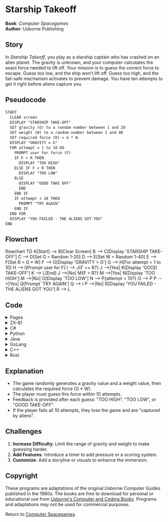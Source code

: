 # Starship Takeoff

**Book**: _Computer Spacegames_  
**Author**: Usborne Publishing

## Story

In _Starship Takeoff_, you play as a starship captain who has crashed on an alien planet. The gravity is unknown, and your computer calculates the exact force needed to lift off. Your mission is to guess the correct force to escape. Guess too low, and the ship won’t lift off. Guess too high, and the fail-safe mechanism activates to prevent damage. You have ten attempts to get it right before aliens capture you.

## Pseudocode

```plaintext
START
  CLEAR screen
  DISPLAY "STARSHIP TAKE-OFF"
  SET gravity (G) to a random number between 1 and 20
  SET weight (W) to a random number between 1 and 40
  SET required force (R) = G * W
  DISPLAY "GRAVITY = G"
  FOR attempt = 1 to 10 DO
    PROMPT user for force (F)
    IF F > R THEN
      DISPLAY "TOO HIGH"
    ELSE IF F < R THEN
      DISPLAY "TOO LOW"
    ELSE
      DISPLAY "GOOD TAKE OFF"
      END
    END IF
    IF attempt < 10 THEN
      PROMPT "TRY AGAIN"
    END IF
  END FOR
  DISPLAY "YOU FAILED - THE ALIENS GOT YOU"
END
```

## Flowchart

<div class="mermaid">
flowchart TD
    A[Start] --> B[Clear Screen]
    B --> C[Display 'STARSHIP TAKE-OFF']
    C --> D[Set G = Random 1-20]
    D --> E[Set W = Random 1-40]
    E --> F[Set R = G * W]
    F --> G[Display 'GRAVITY = G']
    G --> H[For attempt = 1 to 10]
    H --> I[Prompt user for F]
    I --> J{F == R?}
    J -->|Yes| K[Display 'GOOD TAKE-OFF']
    K --> L[End]
    J -->|No| M{F > R?}
    M -->|Yes| N[Display 'TOO HIGH']
    M -->|No| O[Display 'TOO LOW']
    N --> P{attempt < 10?}
    O --> P
    P -->|Yes| Q[Prompt 'TRY AGAIN']
    Q --> I
    P -->|No| R[Display 'YOU FAILED - THE ALIENS GOT YOU']
    R --> L
</div>

## Code

<details>
<summary>Pages</summary>

![Page 1](./img/computer-spacegames_pages-to-jpg-0005.jpg)
![Page 2](./img/computer-spacegames_pages-to-jpg-0006.jpg)

</details>

<details>
<summary>ZX-81</summary>
<summary>Code</summary>

```basic
10 CLS
20 PRINT "STARSHIP TAKE-OFF"
30 LET G=INT(RND*20+1)
40 LET W=INT(RND*40+1)
50 LET R=G*W
60 PRINT "GRAVITY=";G
70 PRINT "TYPE IN FORCE"
80 FOR C=1 TO 10
90 INPUT F
100 IF F>R THEN PRINT "TOO HIGH";
110 IF F<R THEN PRINT "TOO LOW";
120 IF F=R THEN GOTO 190
130 IF C<10 THEN PRINT " , TRY AGAIN"
140 NEXT C
150 PRINT
160 PRINT "YOU FAILED -"
170 PRINT "THE ALIENS GOT YOU"
180 STOP
190 PRINT "GOOD TAKE OFF"
```

</details>

<details>
<summary>C#</summary>
<summary>Code</summary>

```csharp
using System;

class StarshipTakeoff
{
    static void Main()
    {
        Console.Clear();
        Console.WriteLine("STARSHIP TAKE-OFF");

        Random random = new Random();
        int gravity = random.Next(1, 21);
        int weight = random.Next(1, 41);
        int requiredForce = gravity * weight;

        Console.WriteLine($"GRAVITY = {gravity}");

        for (int attempt = 1; attempt <= 10; attempt++)
        {
            Console.Write("TYPE IN FORCE: ");
            int userForce = int.Parse(Console.ReadLine());

            if (userForce > requiredForce)
            {
                Console.Write("TOO HIGH");
            }
            else if (userForce < requiredForce)
            {
                Console.Write("TOO LOW");
            }
            else
            {
                Console.WriteLine("GOOD TAKE OFF");
                return;
            }

            if (attempt < 10)
            {
                Console.WriteLine(", TRY AGAIN");
            }
        }

        Console.WriteLine();
        Console.WriteLine("YOU FAILED - THE ALIENS GOT YOU");
    }
}
```

</details>

<details>
<summary>Python</summary>
<summary>Code</summary>

```python
import random

print("STARSHIP TAKE-OFF")

gravity = random.randint(1, 20)
weight = random.randint(1, 40)
required_force = gravity * weight

print(f"GRAVITY = {gravity}")

for attempt in range(1, 11):
    user_force = int(input("TYPE IN FORCE: "))

    if user_force > required_force:
        print("TOO HIGH", end="")
    elif user_force < required_force:
        print("TOO LOW", end="")
    else:
        print("GOOD TAKE OFF")
        break

    if attempt < 10:
        print(", TRY AGAIN")
else:
    print("\nYOU FAILED - THE ALIENS GOT YOU")
```

</details>

<details>
<summary>Java</summary>
<summary>Code</summary>

```java
import java.util.Scanner;
import java.util.Random;

public class StarshipTakeoff {
    public static void main(String[] args) {
        Scanner scanner = new Scanner(System.in);
        Random random = new Random();

        System.out.println("STARSHIP TAKE-OFF");
        int gravity = random.nextInt(20) + 1;
        int weight = random.nextInt(40) + 1;
        int requiredForce = gravity * weight;

        System.out.println("GRAVITY = " + gravity);

        for (int attempt = 1; attempt <= 10; attempt++) {
            System.out.print("TYPE IN FORCE: ");
            int userForce = scanner.nextInt();

            if (userForce > requiredForce) {
                System.out.print("TOO HIGH");
            } else if (userForce < requiredForce) {
                System.out.print("TOO LOW");
            } else {
                System.out.println("GOOD TAKE OFF");
                return;
            }

            if (attempt < 10) {
                System.out.println(", TRY AGAIN");
            }
        }

        System.out.println();
        System.out.println("YOU FAILED - THE ALIENS GOT YOU");
    }
}
```

</details>

<details>
<summary>GoLang</summary>
<summary>Code</summary>

```go
package main

import (
	"fmt"
	"math/rand"
	"time"
)

func main() {
	rand.Seed(time.Now().UnixNano())
	gravity := rand.Intn(20) + 1
	weight := rand.Intn(40) + 1
	requiredForce := gravity * weight

	fmt.Println("STARSHIP TAKE-OFF")
	fmt.Printf("GRAVITY = %d\n", gravity)

	for attempt := 1; attempt <= 10; attempt++ {
		var userForce int
		fmt.Print("TYPE IN FORCE: ")
		fmt.Scan(&userForce)

		if userForce > requiredForce {
			fmt.Print("TOO HIGH")
		} else if userForce < requiredForce {
			fmt.Print("TOO LOW")
		} else {
			fmt.Println("GOOD TAKE OFF")
			return
		}

		if attempt < 10 {
			fmt.Println(", TRY AGAIN")
		}
	}

	fmt.Println()
	fmt.Println("YOU FAILED - THE ALIENS GOT YOU")
}
```

</details>

<details>
<summary>C++</summary>
<summary>Code</summary>

```cpp
#include <iostream>
#include <cstdlib>
#include <ctime>

using namespace std;

int main() {
    srand(time(0));

    int gravity = rand() % 20 + 1;
    int weight = rand() % 40 + 1;
    int requiredForce = gravity * weight;

    cout << "STARSHIP TAKE-OFF" << endl;
    cout << "GRAVITY = " << gravity << endl;

    for (int attempt = 1; attempt <= 10; attempt++) {
        int userForce;
        cout << "TYPE IN FORCE: ";
        cin >> userForce;

        if (userForce > requiredForce) {
            cout << "TOO HIGH";
        } else if (userForce < requiredForce) {
            cout << "TOO LOW";
        } else {
            cout << "GOOD TAKE OFF" << endl;
            return 0;
        }

        if (attempt < 10) {
            cout << ", TRY AGAIN" << endl;
        }
    }

    cout << endl;
    cout << "YOU FAILED - THE ALIENS GOT YOU" << endl;

    return 0;
}
```

</details>

<details>
<summary>Rust</summary>
<summary>Code</summary>

```rust
use rand::Rng;
use std::io;

fn main() {
    let mut rng = rand::thread_rng();
    let gravity: i32 = rng.gen_range(1..=20);
    let weight: i32 = rng.gen_range(1..=40);
    let required_force = gravity * weight;

    println!("STARSHIP TAKE-OFF");
    println!("GRAVITY = {}", gravity);

    for attempt in 1..=10 {
        println!("TYPE IN FORCE: ");

        let mut input = String::new();
        io::stdin().read_line(&mut input).unwrap();
        let user_force: i32 = input.trim().parse().unwrap();

        if user_force > required_force {
            print!("TOO HIGH");
        } else if user_force < required_force {
            print!("TOO LOW");
        } else {
            println!("GOOD TAKE OFF");
            return;
        }

        if attempt < 10 {
            println!(", TRY AGAIN");
        }
    }

    println!();
    println!("YOU FAILED - THE ALIENS GOT YOU");
}
```

</details>

## Explanation

- The game randomly generates a gravity value and a weight value, then calculates the required force (G \* W).
- The player must guess this force within 10 attempts.
- Feedback is provided after each guess: "TOO HIGH", "TOO LOW", or "GOOD TAKE-OFF".
- If the player fails all 10 attempts, they lose the game and are "captured by aliens".

## Challenges

1. **Increase Difficulty**: Limit the range of gravity and weight to make guessing harder.
2. **Add Features**: Introduce a timer to add pressure or a scoring system.
3. **Customize**: Add a storyline or visuals to enhance the immersion.

## Copyright

These programs are adaptations of the original Usborne Computer Guides published in the 1980s. The books are free to download for personal or educational use from [Usborne's Computer and Coding Books](https://usborne.com/row/books/computer-and-coding-books). Programs and adaptations may not be used for commercial purposes.

Return to [Computer Spacegames](./readme.md).
